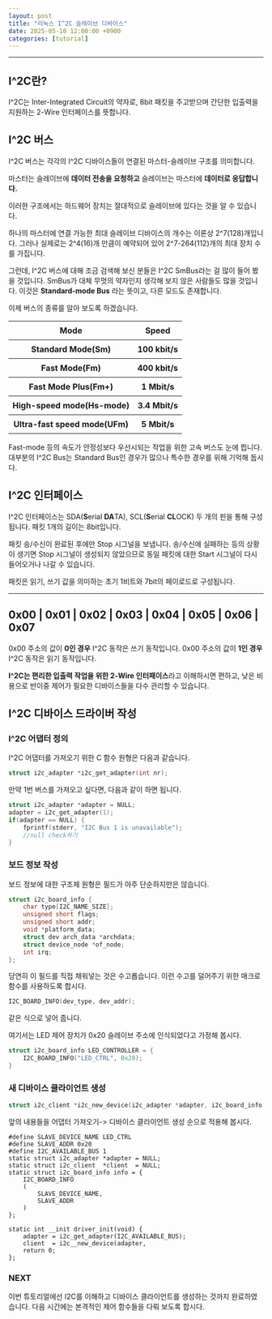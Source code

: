 ```yaml
---
layout: post
title: "리눅스 I^2C 슬레이브 디바이스" 
date: 2025-05-10 12:00:00 +0900
categories: [tutorial]
---
```


---

## I^2C란?

I^2C는 Inter-Integrated Circuit의 약자로, 8bit 패킷을 주고받으며 간단한 입출력을 지원하는 2-Wire 인터페이스를 뜻합니다.

## I^2C 버스

I^2C 버스는 각각의 I^2C 디바이스들이 연결된 마스터-슬레이브 구조를 의미합니다.

마스터는 슬레이브에 **데이터 전송을 요청하고**
슬레이브는 마스터에 **데이터로 응답합니다.**

이러한 구조에서는 하드웨어 장치는 절대적으로 슬레이브에 있다는 것을 알 수 있습니다.

하나의 마스터에 연결 가능한 최대 슬레이브 디바이스의 개수는 이론상 2^7(128)개입니다.
그러나 실제로는 2^4(16)개 만큼이 예약되어 있어 2^7-264(112)개의 최대 장치 수를 가집니다.

그런데, I^2C 버스에 대해 조금 검색해 보신 분들은 I^2C SmBus라는 걸 많이 들어 봤을 것입니다. SmBus가 대체 무멋의 약자인지 생각해 보지 않은 사람들도 많을 것입니다.
이것은 **Standard-mode Bus** 라는 뜻이고, 다른 모드도 존재합니다.

이제 버스의 종류를 알아 보도록 하겠습니다.

<div style="text-align: center;">
  <table style="border-collapse: collapse; width: 100%; borderL 1px solid black;">
    <thead style="background color: $f2f2f2;">
      <tr>
        <th style="border 1px solid black; padding: 8px; text-aligh: center;">Mode</th>
        <th style="border 1px solid black; padding: 8px; text-aligh: center;">Speed</th>
      </tr>
    </thead>
    <tbody>
      <tr>
        <th style="border 1px solid black; padding: 8px; text-aligh: center;">Standard Mode(Sm)</th>
        <th style="border 1px solid black; padding: 8px; text-aligh: center;">100 kbit/s</th>
      </tr>
      <tr>
        <th style="border 1px solid black; padding: 8px; text-aligh: center;">Fast Mode(Fm)</th>
        <th style="border 1px solid black; padding: 8px; text-aligh: center;">400 kbit/s</th>
      </tr>
      <tr>
        <th style="border 1px solid black; padding: 8px; text-aligh: center;">Fast Mode Plus(Fm+)</th>
        <th style="border 1px solid black; padding: 8px; text-aligh: center;">1 Mbit/s</th>
      </tr>
      <tr>
        <th style="border 1px solid black; padding: 8px; text-aligh: center;">High-speed mode(Hs-mode)</th>
        <th style="border 1px solid black; padding: 8px; text-aligh: center;">3.4 Mbit/s</th>
      </tr>
      <tr>
        <th style="border 1px solid black; padding: 8px; text-aligh: center;">Ultra-fast speed mode(UFm)</th>
        <th style="border 1px solid black; padding: 8px; text-aligh: center;">5 Mbit/s</th>
      </tr>
    </tbody>
  </table>
</div>

Fast-mode 등의 속도가 안정성보다 우선시되는 작업을 위한 고속 버스도 눈에 띕니다.
대부분의 I^2C Bus는 Standard Bus인 경우가 많으나 특수한 경우를 위해 기억해 둡시다.

## I^2C 인터페이스

I^2C 인터페이스는 SDA(**S**erial **DA**TA), SCL(**S**erial **CL**OCK) 두 개의 핀을 통해 구성됩니다.
패킷 1개의 길이는 8bit입니다.

패킷 송/수신이 완료된 후에만 Stop 시그널을 보냅니다.
송/수신에 실패하는 등의 상황이 생기면 Stop 시그널이 생성되지 않았으므로 동일 패킷에 대한 Start 시그널이 다시 들어오거나 나갈 수 있습니다.

패킷은 읽기, 쓰기 값을 의미하는 초기 1비트와 7bit의 페이로드로 구성됩니다.

--------------------------------------------------------
**0x00** | 0x01 | 0x02 | 0x03 | 0x04 | 0x05 | 0x06 | 0x07
---------------------------------------------------------
0x00 주소의 값이 **0인 경우** I^2C 동작은 쓰기 동작입니다.
0x00 주소의 값이 **1인 경우** I^2C 동작은 읽기 동작입니다.

**I^2C는 편리한 입출력 작업을 위한 2-Wire 인터패이스**라고 이해하시면 편하고, 낮은 비용으로 반이중 제어가 필요한 디바이스들을 다수 관리할 수 있습니다.

## I^2C 디바이스 드라이버 작성

### I^2C 어댑터 정의

I^2C 어댑터를 가져오기 위한 C 함수 원형은 다음과 같습니다.
```c
struct i2c_adapter *i2c_get_adapter(int nr);
```
만약 1번 버스를 가져오고 싶다면, 다음과 같이 하면 됩니다.

```c
struct i2c_adapter *adapter = NULL;
adapter = i2c_get_adapter(1);
if(adapter == NULL) {
    fprintf(stderr, "I2C Bus 1 is unavailable");
    //null check하기
}
```
### 보드 정보 작성

보드 정보에 대한 구조체 원형은 필드가 아주 단순하지만은 않습니다.

```c
struct i2c_board_info {
    char type[I2C_NAME_SIZE];
    unsigned short flags;
    unsigned short addr;
    void *platform_data;
    struct dev arch_data *archdata;
    struct device_node *of_node;
    int irq;
};
```

당연히 이 필드를 직접 채워넣는 것은 수고롭습니다.
이런 수고를 덜어주기 위한 매크로 함수를 사용하도록 합시다.
```c
I2C_BOARD_INFO(dev_type, dev_addr);
```
같은 식으로 넣어 줍니다.

여기서는 LED 제어 장치가 0x20 슬레이브 주소에 인식되었다고 가정해 봅시다.

```c
struct i2c_board_info LED_CONTROLLER = {
    I2C_BOARD_INFO("LED_CTRL", 0x20);
}
```

### 새 디바이스 클라이언트 생성

```c
struct i2c_client *i2c_new_device(i2c_adapter *adapter, i2c_board_info *boardinfo);
```
앞의 내용들을 어댑터 가져오기-> 디바이스 클라이언트 생성 순으로 적용해 봅시다.

```
#define SLAVE_DEVICE_NAME LED_CTRL
#define SLAVE_ADDR 0x20
#define I2C_AVAILABLE_BUS 1
static struct i2c_adapter *adapter = NULL;
static struct i2c_client  *client  = NULL;
static struct i2c_board_info info = {
    I2C_BOARD_INFO
    (
        SLAVE_DEVICE_NAME,
        SLAVE_ADDR
    )
};

static int __init driver_init(void) {
    adapter = i2c_get_adapter(I2C_AVAILABLE_BUS);
    client  = i2c__new_device(adapter, 
    return 0;
};
```
### NEXT
이번 튜토리얼에선 I2C를 이해하고 디바이스 클라이언트를 생성하는 것까지 완료하였습니다.
다음 시간에는 본격적인 제어 함수들을 다뤄 보도록 합시다.
